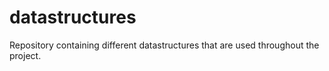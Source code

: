# datastructures
Repository containing different datastructures that are used throughout the project.

